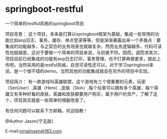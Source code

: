 # springboot-restful
一个简单的restful风格的springboot项目

项目背景：
这个项目，本来是打算以springboot框架为基础，集成一些常用的功能比如aop日志、事务、缓存、单点登录等等，但是渐渐暴露出来一个矛盾点：要集成的功能越多，与之契合的业务场景也就越复杂，然而业务逻辑越多，代码可读性也就越差，这对于要做一个简单的项目来说，与初衷不符。因而，退而求其次，项目目前已经集成的功能有aop日志打印，事务管理，也不打算再做更多，就此上传吧。当然采用的是restful风格，自觉可读性还可以，对于学习springboot来说，是一个很不错的demo。当然其他的功能集成我会在另外的项目中实现。

项目简介：
有一款游戏叫英雄联盟，这个游戏有三个很重要的元素，玩家（SenUser）,英雄（Hero）,皮肤（Skin）,每个玩家可以拥有多个英雄，每个英雄又有多种好看的皮肤，英雄和皮肤都要用户购买，属于用户的资产，了解了这个，项目其实就是一些简单的增删改查了。

有任何问题可以联系下方邮箱，欢迎指教！

@Author Jason(宁无敌）

E-mail:ningjinsen@163.com
